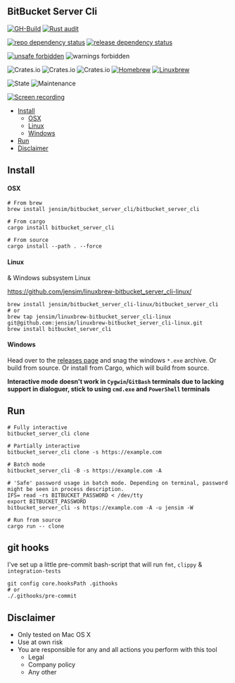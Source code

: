 BitBucket Server Cli
----

[![GH-Build](https://github.com/jensim/bitbucket_server_cli/workflows/Rust/badge.svg?branch=main)](https://github.com/jensim/bitbucket_server_cli/actions?query=workflow%3ARust)
[![Rust audit](https://github.com/jensim/bitbucket_server_cli/workflows/Rust%20audit/badge.svg?branch=main)](https://github.com/jensim/bitbucket_server_cli/actions?query=workflow%3A%22Rust+audit%22)

[![repo dependency status](https://deps.rs/repo/github/jensim/bitbucket_server_cli/status.svg)](https://deps.rs/repo/github/jensim/bitbucket_server_cli)
[![release dependency status](https://deps.rs/crate/bitbucket_server_cli/0.3.15/status.svg)](https://deps.rs/crate/bitbucket_server_cli/0.3.15)

[![unsafe forbidden](https://img.shields.io/badge/unsafe-forbidden-success.svg)](https://github.com/rust-secure-code/safety-dance/)
![warnings forbidden](https://img.shields.io/badge/warnings-forbidden-success.svg)

![Crates.io](https://img.shields.io/crates/l/bitbucket_server_cli)
![Crates.io](https://img.shields.io/crates/v/bitbucket_server_cli)
![Crates.io](https://img.shields.io/crates/d/bitbucket_server_cli)
[![Homebrew](https://img.shields.io/badge/HomeBrew-repo-blue)](https://github.com/jensim/homebrew-bitbucket_server_cli/)
[![Linuxbrew](https://img.shields.io/badge/LinuxBrew-repo-red)](https://github.com/jensim/linuxbrew-bitbucket_server_cli-linux/)

![State](https://img.shields.io/badge/maintenance-working_but_experimental-blue.svg)
![Maintenance](https://img.shields.io/maintenance/yes/2021)

[![Screen recording](https://img.youtube.com/vi/9tVrG6uoUeM/0.jpg)](https://www.youtube.com/watch?v=9tVrG6uoUeM)

* [Install](#install)
  * [OSX](#osx)
  * [Linux](#linux)
  * [Windows](#windows)
* [Run](#run)
* [Disclaimer](#disclaimer)

## Install
#### OSX
```shell script
# From brew
brew install jensim/bitbucket_server_cli/bitbucket_server_cli

# From cargo
cargo install bitbucket_server_cli

# From source
cargo install --path . --force
```

#### Linux
& Windows subsystem Linux

https://github.com/jensim/linuxbrew-bitbucket_server_cli-linux/
```shell script
brew install jensim/bitbucket_server_cli-linux/bitbucket_server_cli
# or
brew tap jensim/linuxbrew-bitbucket_server_cli-linux git@github.com:jensim/linuxbrew-bitbucket_server_cli-linux.git
brew install bitbucket_server_cli
```

#### Windows
Head over to the [releases page](https://github.com/jensim/bitbucket_server_cli/releases) and snag the windows `*.exe` archive.
Or build from source. 
Or install from Cargo, which will build from source.

**Interactive mode doesn't work in `Cygwin`/`GitBash` terminals due to lacking support in dialoguer, stick to using `cmd.exe` and `PowerShell` terminals**

## Run
```shell script
# Fully interactive
bitbucket_server_cli clone

# Partially interactive
bitbucket_server_cli clone -s https://example.com

# Batch mode 
bitbucket_server_cli -B -s https://example.com -A

# 'Safe' password usage in batch mode. Depending on terminal, password might be seen in process description.
IFS= read -rs BITBUCKET_PASSWORD < /dev/tty
export BITBUCKET_PASSWORD
bitbucket_server_cli -s https://example.com -A -u jensim -W

# Run from source
cargo run -- clone
```

## git hooks
I've set up a little pre-commit bash-script that will run `fmt`, `clippy` & `integration-tests`
````shell script
git config core.hooksPath .githooks
# or
./.githooks/pre-commit
````

## Disclaimer
- Only tested on Mac OS X
- Use at own risk
- You are responsible for any and all actions you perform with this tool
  - Legal
  - Company policy
  - Any other
